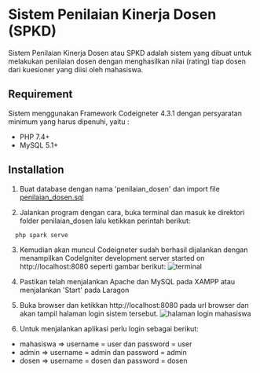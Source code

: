 # Sistem Penilaian Kinerja Dosen (SPKD)

Sistem Penilaian Kinerja Dosen atau SPKD adalah sistem yang dibuat untuk melakukan penilaian dosen dengan menghasilkan nilai (rating) tiap dosen dari kuesioner yang diisi oleh mahasiswa.


## Requirement
Sistem menggunakan Framework Codeigneter 4.3.1 dengan persyaratan minimum yang harus dipenuhi, yaitu :
* PHP 7.4+
* MySQL 5.1+


## Installation

1. Buat database dengan nama 'penilaian_dosen' dan import file [penilaian_dosen.sql](http://software.endy.muhardin.com/about)

2. Jalankan program dengan cara, buka terminal dan masuk ke direktori folder penilaian_dosen lalu ketikkan perintah berikut:

```bash
  php spark serve
```

3. Kemudian akan muncul Codeigneter sudah berhasil dijalankan dengan menampilkan CodeIgniter development server started on http://localhost:8080 seperti gambar berikut:
   ![terminal](https://github.com/dhillenbp179/penilaian_dosen/blob/main/public/assets/ss/1%20ss%20php%20spark%20serve.png "terminal vs code")
   
4. Pastikan telah menjalankan Apache dan MySQL pada XAMPP atau menjalankan 'Start' pada Laragon

5. Buka browser dan ketikkan http://localhost:8080 pada url browser dan akan tampil halaman login sistem tersebut.
   ![halaman login mahasiswa](https://github.com/dhillenbp179/penilaian_dosen/blob/main/public/assets/ss/2_menjalankan_pertama.png "halaman login mahasiswa")
6. Untuk menjalankan aplikasi perlu login sebagai berikut:
* mahasiswa => username = user dan password = user
* admin => username = admin dan password = admin
* dosen => username = dosen dan password = dosen
